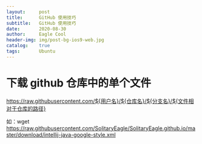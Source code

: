 ```yaml
---
layout:     post
title:      GitHub 使用技巧
subtitle:   GitHub 使用技巧
date:       2020-08-30
author:     Eagle Cool
header-img: img/post-bg-ios9-web.jpg
catalog: 	true
tags:       Ubuntu
---
```

# 下载 github 仓库中的单个文件
https://raw.githubusercontent.com/${用户名}/${仓库名}/${分支名}/${文件相对于仓库的路径}

如：wget https://raw.githubusercontent.com/SolitaryEagle/SolitaryEagle.github.io/master/download/intellij-java-google-style.xml
